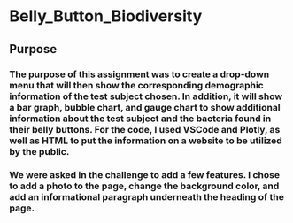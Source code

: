 # Belly_Button_Biodiversity

## Purpose

### The purpose of this assignment was to create a drop-down menu that will then show the corresponding demographic information of the test subject chosen. In addition, it will show a bar graph, bubble chart, and gauge chart to show additional information about the test subject and the bacteria found in their belly buttons. For the code, I used VSCode and Plotly, as well as HTML to put the information on a website to be utilized by the public.

### We were asked in the challenge to add a few features. I chose to add a photo to the page, change the background color, and add an informational paragraph underneath the heading of the page.
